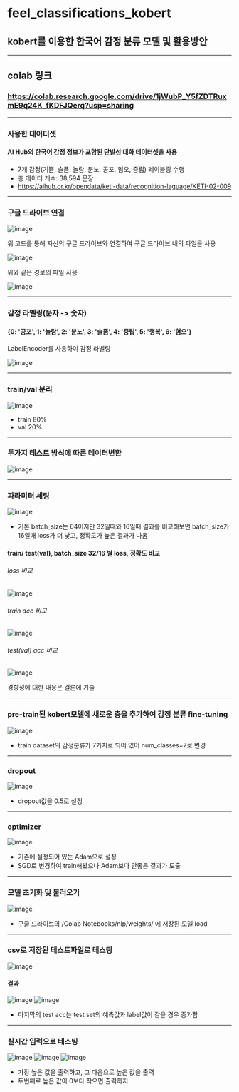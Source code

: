 # feel_classifications_kobert
## kobert를 이용한 한국어 감정 분류 모델 및 활용방안

---

## colab 링크
### https://colab.research.google.com/drive/1jWubP_Y5fZDTRuxmE9q24K_fKDFJQerq?usp=sharing

---

### 사용한 데이터셋
#### AI Hub의 한국어 감정 정보가 포함된 단발성 대화 데이터셋을 사용
- 7개 감정(기쁨, 슬픔, 놀람, 분노, 공포, 혐오, 중립) 레이블링 수행
- 총 데이터 개수: 38,594 문장
- https://aihub.or.kr/opendata/keti-data/recognition-laguage/KETI-02-009

---

### 구글 드라이브 연결
![image](https://user-images.githubusercontent.com/22045179/124860165-291d6400-dfec-11eb-9031-00ffb7320b87.png)

위 코드를 통해 자신의 구글 드라이브와 연결하여 구글 드라이브 내의 파일을 사용

![image](https://user-images.githubusercontent.com/22045179/124860302-61bd3d80-dfec-11eb-965f-73f99b6e1634.png)

위와 같은 경로의 파일 사용

![image](https://user-images.githubusercontent.com/22045179/124860371-7f8aa280-dfec-11eb-96f3-3f878fb1cffd.png)


---

### 감정 라벨링(문자 -> 숫자)
#### {0: '공포', 1: '놀람', 2: '분노', 3: '슬픔', 4: '중립', 5: '행복', 6: '혐오'}
LabelEncoder를 사용하여 감정 라벨링

![image](https://user-images.githubusercontent.com/22045179/124860405-8f09eb80-dfec-11eb-9b58-dc52e3a46b6f.png)

---

### train/val 분리
![image](https://user-images.githubusercontent.com/22045179/124861131-e78db880-dfed-11eb-9df9-f605f8857c07.png)

- train 80%
- val 20%

---

### 두가지 테스트 방식에 따른 데이터변환
![image](https://user-images.githubusercontent.com/22045179/124861251-2885cd00-dfee-11eb-83bd-a79d8330dbf7.png)

---

### 파라미터 세팅
![image](https://user-images.githubusercontent.com/22045179/124861292-3b000680-dfee-11eb-96ed-d09218ffcc7d.png)

- 기본 batch_size는 64이지만 32일때와 16일때 결과를 비교해보면 batch_size가 16일때 loss가 더 낮고, 정확도가 높은 결과가 나옴

#### train/ test(val), batch_size 32/16 별 loss, 정확도 비교
###### loss 비교
![image](https://user-images.githubusercontent.com/22045179/124865132-18252080-dff5-11eb-819d-f9fcf2bdf4fc.png)

###### train acc 비교
![image](https://user-images.githubusercontent.com/22045179/124865216-35f28580-dff5-11eb-9d95-4d8634fbc089.png)

###### test(val) acc 비교
![image](https://user-images.githubusercontent.com/22045179/124865394-89fd6a00-dff5-11eb-92d7-77e785abbf9e.png)

경향성에 대한 내용은 결론에 기술

---

### pre-train된 kobert모델에 새로운 층을 추가하여 감정 분류 fine-tuning
![image](https://user-images.githubusercontent.com/22045179/124865598-eb253d80-dff5-11eb-9548-a3967e8b16c2.png)

- train dataset의 감정분류가 7가지로 되어 있어 num_classes=7로 변경

---

### dropout
![image](https://user-images.githubusercontent.com/22045179/124865775-46efc680-dff6-11eb-88ad-662caf5a20f4.png)

- dropout값을 0.5로 설정

---

### optimizer
![image](https://user-images.githubusercontent.com/22045179/124865966-97672400-dff6-11eb-910e-4004fe80b48a.png)

- 기존에 설정되어 있는 Adam으로 설정
- SGD로 변경하여 train해봤으나 Adam보다 안좋은 결과가 도출

---

### 모델 초기화 및 불러오기
![image](https://user-images.githubusercontent.com/22045179/124866174-f036bc80-dff6-11eb-9e79-93025f3e34c4.png)

- 구글 드라이브의 /Colab Notebooks/nlp/weights/ 에 저장된 모델 load

---

### csv로 저장된 테스트파일로 테스팅
![image](https://user-images.githubusercontent.com/22045179/124866266-1a887a00-dff7-11eb-9943-53e2a7e5d213.png)

#### 결과
![image](https://user-images.githubusercontent.com/22045179/124866357-41df4700-dff7-11eb-9527-6ded74405894.png)
![image](https://user-images.githubusercontent.com/22045179/124866379-4c99dc00-dff7-11eb-97d9-0db66ae5a9c6.png)

- 마지막의 test acc는 test set의 예측값과 label값이 같을 경우 증가함

---

### 실시간 입력으로 테스팅
![image](https://user-images.githubusercontent.com/22045179/124866582-9b477600-dff7-11eb-94a9-68f87a77cfcd.png)
![image](https://user-images.githubusercontent.com/22045179/124866605-a7cbce80-dff7-11eb-8f04-0ccd4c39885d.png)
![image](https://user-images.githubusercontent.com/22045179/124866632-b1edcd00-dff7-11eb-98a8-c404c627573e.png)

- 가장 높은 값을 출력하고, 그 다음으로 높은 값을 출력
- 두번째로 높은 값이 0보다 작으면 출력하지 
